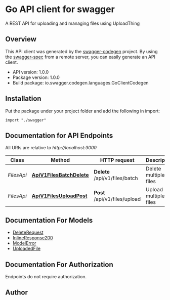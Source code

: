 # Go API client for swagger

A REST API for uploading and managing files using UploadThing

## Overview
This API client was generated by the [swagger-codegen](https://github.com/swagger-api/swagger-codegen) project.  By using the [swagger-spec](https://github.com/swagger-api/swagger-spec) from a remote server, you can easily generate an API client.

- API version: 1.0.0
- Package version: 1.0.0
- Build package: io.swagger.codegen.languages.GoClientCodegen

## Installation
Put the package under your project folder and add the following in import:
```golang
import "./swagger"
```

## Documentation for API Endpoints

All URIs are relative to *http://localhost:3000*

Class | Method | HTTP request | Description
------------ | ------------- | ------------- | -------------
*FilesApi* | [**ApiV1FilesBatchDelete**](docs/FilesApi.md#apiv1filesbatchdelete) | **Delete** /api/v1/files/batch | Delete multiple files
*FilesApi* | [**ApiV1FilesUploadPost**](docs/FilesApi.md#apiv1filesuploadpost) | **Post** /api/v1/files/upload | Upload multiple files


## Documentation For Models

 - [DeleteRequest](docs/DeleteRequest.md)
 - [InlineResponse200](docs/InlineResponse200.md)
 - [ModelError](docs/ModelError.md)
 - [UploadedFile](docs/UploadedFile.md)


## Documentation For Authorization
 Endpoints do not require authorization.


## Author



